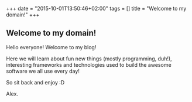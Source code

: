 +++
date = "2015-10-01T13:50:46+02:00"
tags = []
title = "Welcome to my domain!"
+++

## Welcome to my domain!

Hello everyone! Welcome to my blog!

Here we will learn about fun new things (mostly programming, duh!), interesting frameworks and technologies used to build the awesome software we all use every day!

So sit back and enjoy :D

Alex.